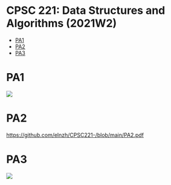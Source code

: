 
<h1>CPSC 221: Data Structures and Algorithms (2021W2)</h1>

- [PA1](#PA1)
- [PA2](#PA2)
- [PA3](#PA3)

# PA1<span id="PA1"></span>
<img src = "https://github.com/elnzh/CPSC221-/blob/main/PA1.png" />


# PA2<span id="PA2"></span>
https://github.com/elnzh/CPSC221-/blob/main/PA2.pdf


# PA3<span id="PA3"></span>
<img src = "https://github.com/elnzh/CPSC221-/blob/main/PA3.png" />
